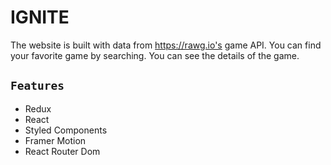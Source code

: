 # IGNITE

The website is built with data from https://rawg.io's game API. You can find your favorite game by searching. You can see the details of the game.

## `Features`
- Redux
- React
- Styled Components
- Framer Motion
- React Router Dom
